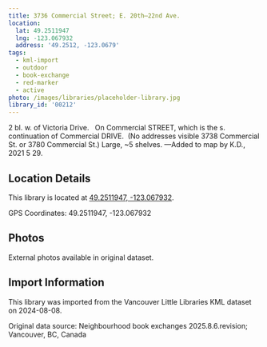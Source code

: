 ```yaml
---
title: 3736 Commercial Street; E. 20th—22nd Ave.
location:
  lat: 49.2511947
  lng: -123.067932
  address: '49.2512, -123.0679'
tags:
  - kml-import
  - outdoor
  - book-exchange
  - red-marker
  - active
photo: /images/libraries/placeholder-library.jpg
library_id: '00212'
---
```

2 bl. w. of Victoria Drive.  
On Commercial STREET, which is the 
s. continuation of Commercial DRIVE. 
(No addresses visible 3738 Commercial St. or 3780 Commercial St.)
Large, ~5 shelves.
—Added to map by K.D., 2021 5 29.

## Location Details

This library is located at [49.2511947, -123.067932](https://www.google.com/maps?q=49.2511947,-123.067932).

GPS Coordinates: 49.2511947, -123.067932

## Photos

External photos available in original dataset.

## Import Information

This library was imported from the Vancouver Little Libraries KML dataset on 2024-08-08.

Original data source: Neighbourhood book exchanges 2025.8.6.revision; Vancouver, BC, Canada
